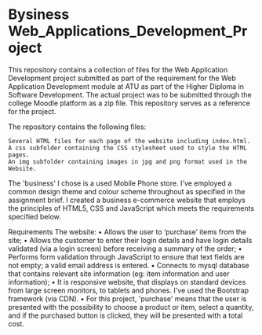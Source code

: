 # Bysiness Web_Applications_Development_Project
This repository contains a collection of files for the Web Application Development project submitted as part of the requirement for the Web Application Development module at ATU as part of the Higher Diploma in Software Development. The actual project was to be submitted through the college Moodle platform as a zip file. This repository serves as a reference for the project.

The repository contains the following files:

    Several HTML files for each page of the website including index.html.
    A css subfolder containing the CSS stylesheet used to style the HTML pages.
    An img subfolder containing images in jpg and png format used in the Website.
    
The 'business' I chose is a used Mobile Phone store. I've employed a common design theme and colour scheme throughout as specified in the assignment brief. I created a business e-commerce website that employs the principles of HTML5, CSS and JavaScript which meets the requirements specified below.

Requirements
The website:
•	Allows the user to ‘purchase’ items from the site;
•	Allows the customer to enter their login details and have login details validated (via a login screen) before receiving a summary of the order;
•	Performs form validation through JavaScript to ensure that text fields are not empty; a valid email address is entered.
•	Connects to mysql database that contains relevant site information (eg: item information and user information);
•	It is responsive website, that displays on standard devices from large screen monitors, to tablets and phones. I've used the Bootstrap framework (via CDN).
•	For this project, 'purchase' means that the user is presented with the possibility to choose a product or item, select a quantity, and if the purchased button is clicked, they will be presented with a total cost.


  

